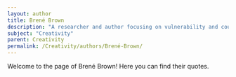 ```yaml
---
layout: author
title: Brené Brown
description: "A researcher and author focusing on vulnerability and courage, Brown addresses how embracing vulnerability fosters creativity in both personal and professional contexts."
subject: "Creativity"
parent: Creativity
permalink: /Creativity/authors/Brené-Brown/
---
```


Welcome to the page of Brené Brown! Here you can find their quotes.
